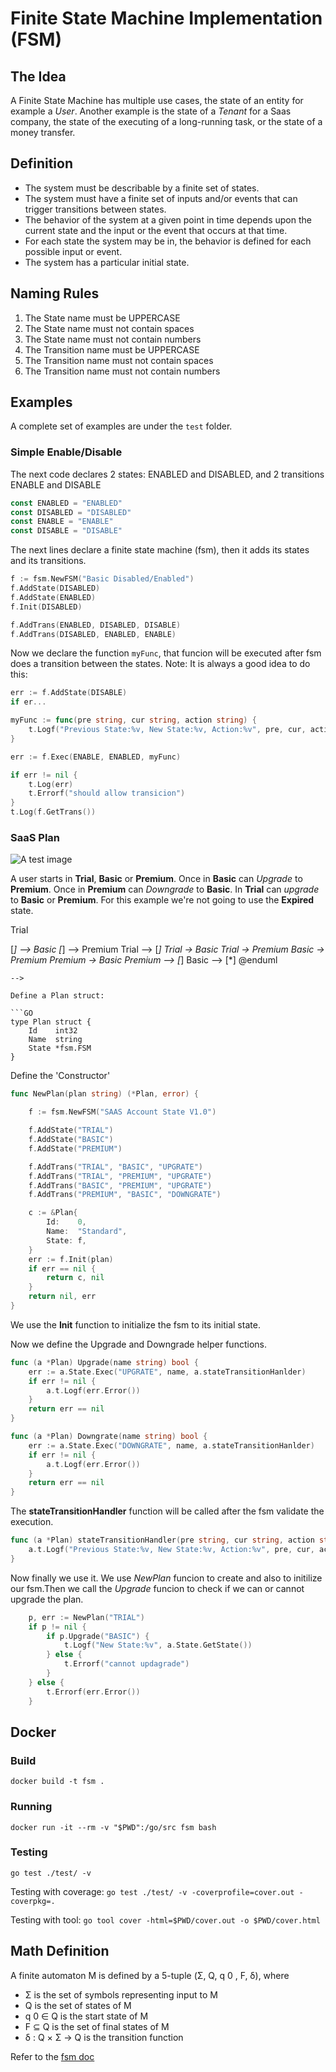 # Finite State Machine Implementation (FSM)

## The Idea

A Finite State Machine has multiple use cases, the state of an entity for example a *User*. Another example is the state of a *Tenant* for a Saas company, the state of the executing of a long-running task, or the state of a money transfer.

## Definition

- The system must be describable by a finite set of states.
- The system must have a finite set of inputs and/or events that can trigger transitions between states.
- The behavior of the system at a given point in time depends upon the current state and the input or the event that occurs at that time.
- For each state the system may be in, the behavior is defined for each possible input or event.
- The system has a particular initial state.

## Naming Rules

1. The State name must be UPPERCASE
2. The State name must not contain spaces
3. The State name must not contain numbers
4. The Transition name must be UPPERCASE
5. The Transition name must not contain spaces
6. The Transition name must not contain numbers

## Examples

A complete set of examples are under the `test` folder.

### Simple Enable/Disable

The next code declares 2 states: ENABLED and DISABLED, and 2 transitions ENABLE and DISABLE

```GO
const ENABLED = "ENABLED"
const DISABLED = "DISABLED"
const ENABLE = "ENABLE"
const DISABLE = "DISABLE"
```

The next lines declare a finite state machine (fsm), then it adds its states and its transitions.

```GO
f := fsm.NewFSM("Basic Disabled/Enabled")
f.AddState(DISABLED)
f.AddState(ENABLED)
f.Init(DISABLED)

f.AddTrans(ENABLED, DISABLED, DISABLE)
f.AddTrans(DISABLED, ENABLED, ENABLE)
```

Now we declare the function `myFunc`, that funcion will be executed after fsm does a transition between the states.
Note: It is always a good idea to do this:

```GO
err := f.AddState(DISABLE)
if er...
```

```GO
myFunc := func(pre string, cur string, action string) {
    t.Logf("Previous State:%v, New State:%v, Action:%v", pre, cur, action)
}

err := f.Exec(ENABLE, ENABLED, myFunc)

if err != nil {
    t.Log(err)
    t.Errorf("should allow transicion")
}
t.Log(f.GetTrans())
```

### SaaS Plan

![A test image](docs/README.png)

A user starts in __Trial__, __Basic__ or __Premium__. Once in __Basic__ can *Upgrade* to __Premium__. Once in __Premium__ can *Downgrade* to __Basic__. In __Trial__ can *upgrade* to __Basic__ or __Premium__. For this example we're not going to use the __Expired__ state.

<!--
```
@startuml
[*] --> Trial
[*] --> Basic
[*] --> Premium
Trial --> [*]
Trial -> Basic
Trial -> Premium
Basic -> Premium
Premium -> Basic
Premium --> [*]
Basic --> [*]
@enduml
```
-->

Define a Plan struct:

```GO
type Plan struct {
    Id    int32
    Name  string
    State *fsm.FSM
}
```

Define the 'Constructor'

```GO
func NewPlan(plan string) (*Plan, error) {

    f := fsm.NewFSM("SAAS Account State V1.0")

    f.AddState("TRIAL")
    f.AddState("BASIC")
    f.AddState("PREMIUM")

    f.AddTrans("TRIAL", "BASIC", "UPGRATE")
    f.AddTrans("TRIAL", "PREMIUM", "UPGRATE")
    f.AddTrans("BASIC", "PREMIUM", "UPGRATE")
    f.AddTrans("PREMIUM", "BASIC", "DOWNGRATE")

    c := &Plan{
        Id:    0,
        Name:  "Standard",
        State: f,
    }
    err := f.Init(plan)
    if err == nil {
        return c, nil
    }
    return nil, err
}
```

We use the __Init__ function to initialize the fsm to its initial state.

Now we define the Upgrade and Downgrade helper functions.

```GO
func (a *Plan) Upgrade(name string) bool {
    err := a.State.Exec("UPGRATE", name, a.stateTransitionHanlder)
    if err != nil {
        a.t.Logf(err.Error())
    }
    return err == nil
}
```

```GO
func (a *Plan) Downgrate(name string) bool {
    err := a.State.Exec("DOWNGRATE", name, a.stateTransitionHanlder)
    if err != nil {
        a.t.Logf(err.Error())
    }
    return err == nil
}
```

The __stateTransitionHandler__  function will be called after the fsm validate the execution.

```GO
func (a *Plan) stateTransitionHandler(pre string, cur string, action string) {
    a.t.Logf("Previous State:%v, New State:%v, Action:%v", pre, cur, action)
}
```

Now finally we use it. We use *NewPlan* funcion to create and also to initilize our fsm.Then we call the *Upgrade* funcion to check if we can or cannot upgrade the plan.

```GO
    p, err := NewPlan("TRIAL")
    if p != nil {
        if p.Upgrade("BASIC") {
            t.Logf("New State:%v", a.State.GetState())
        } else {
            t.Errorf("cannot updagrade")
        }
    } else {
        t.Errorf(err.Error())
    }
```

## Docker

### Build

`docker build -t fsm .`

### Running

`docker run -it --rm -v "$PWD":/go/src fsm bash`

### Testing

`go test ./test/ -v`

Testing with coverage: `go test ./test/ -v -coverprofile=cover.out -coverpkg=.`

Testing with tool: `go tool cover -html=$PWD/cover.out -o $PWD/cover.html`

## Math Definition

A finite automaton M is defined by a 5-tuple (Σ, Q, q 0 , F, δ), where

- Σ is the set of symbols representing input to M
- Q is the set of states of M
- q 0 ∈ Q is the start state of M
- F ⊆ Q is the set of final states of M
- δ : Q × Σ → Q is the transition function

Refer to the [fsm doc](docs/fsm-notes.pdf)

